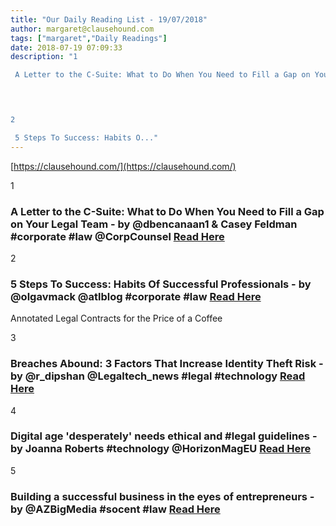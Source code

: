 ```yaml
---
title: "Our Daily Reading List - 19/07/2018"
author: margaret@clausehound.com
tags: ["margaret","Daily Readings"]
date: 2018-07-19 07:09:33
description: "1

 A Letter to the C-Suite: What to Do When You Need to Fill a Gap on Your Legal Team - by @dbencanaan1 & Casey Feldman #corporate #law @CorpCounsel Read Here

 


2

 5 Steps To Success: Habits O..."
---
```


[https://clausehound.com/](https://clausehound.com/)

1

###  A Letter to the C-Suite: What to Do When You Need to Fill a Gap on Your Legal Team - by @dbencanaan1 & Casey Feldman #corporate #law @CorpCounsel [Read Here](https://www.law.com/corpcounsel/2018/07/12/a-letter-to-the-c-suite-what-to-do-when-you-need-to-fill-a-gap-on-your-legal-team/)

 

2

###  5 Steps To Success: Habits Of Successful Professionals - by @olgavmack @atlblog #corporate #law [Read Here](https://abovethelaw.com/2018/07/5-steps-to-success-habits-of-successful-professionals/)

Annotated Legal Contracts
for the Price of a Coffee

3

###  Breaches Abound: 3 Factors That Increase Identity Theft Risk - by @r_dipshan @Legaltech_news #legal #technology  [Read Here](https://www.law.com/legaltechnews/2018/07/06/breaches-abound-3-factors-that-increase-identity-theft-risk/)

 

4

###  Digital age 'desperately' needs ethical and #legal guidelines - by Joanna Roberts #technology @HorizonMagEU  [Read Here](https://horizon-magazine.eu/article/digital-age-desperately-needs-ethical-and-legal-guidelines_en.html)

 

5

###  Building a successful business in the eyes of entrepreneurs - by @AZBigMedia #socent #law [Read Here](https://azbigmedia.com/building-a-successful-business-in-the-eyes-of-entrepreneurs/)

 
